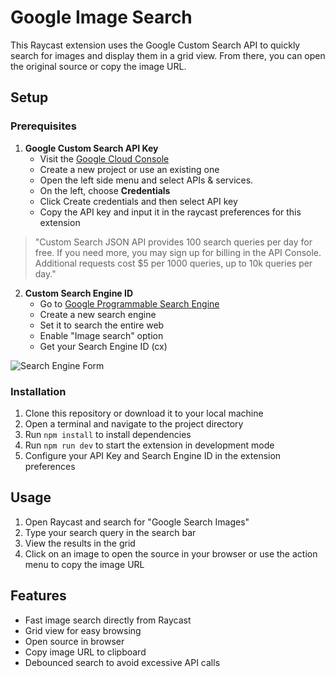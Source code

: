 # Google Image Search

This Raycast extension uses the Google Custom Search API to quickly search for images and display them in a grid view. From there, you can open the original source or copy the image URL.

## Setup

### Prerequisites

1. **Google Custom Search API Key** 
   - Visit the [Google Cloud Console](https://console.cloud.google.com/)
   - Create a new project or use an existing one
   - Open the left side menu and select APIs & services.
   - On the left, choose **Credentials** 
   - Click Create credentials and then select API key
   - Copy the API key and input it in the raycast preferences for this extension
   
> "Custom Search JSON API provides 100 search queries per day for free. If you need more, you may sign up for billing in the API Console. Additional requests cost $5 per 1000 queries, up to 10k queries per day."

2. **Custom Search Engine ID**
   - Go to [Google Programmable Search Engine](https://programmablesearchengine.google.com/controlpanel/create)
   - Create a new search engine
   - Set it to search the entire web
   - Enable "Image search" option
   - Get your Search Engine ID (cx)

![Search Engine Form](<create-search-engine.png>)

### Installation

1. Clone this repository or download it to your local machine
2. Open a terminal and navigate to the project directory
3. Run `npm install` to install dependencies
4. Run `npm run dev` to start the extension in development mode
5. Configure your API Key and Search Engine ID in the extension preferences

## Usage

1. Open Raycast and search for "Google Search Images"
2. Type your search query in the search bar
3. View the results in the grid
4. Click on an image to open the source in your browser or use the action menu to copy the image URL

## Features

- Fast image search directly from Raycast
- Grid view for easy browsing
- Open source in browser
- Copy image URL to clipboard
- Debounced search to avoid excessive API calls